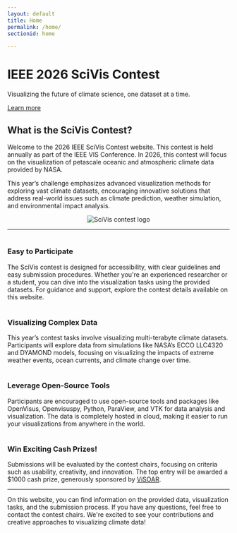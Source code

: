 ```yaml
---
layout: default
title: Home
permalink: /home/
sectionid: home

---
```

<div class="header-container jumbotron">
    <div class="container">
        <h1>IEEE 2026 SciVis Contest</h1>
        <p>Visualizing the future of climate science, one dataset at a time.</p>
        <p><a class="btn btn-primary btn-lg" href="{{ "/home/" | relative_url }}" role="button">Learn more</a></p>
    </div>
</div>

<div class="container">
    <div class="row">
        <div class="col-md-6">
            <h2 class="header-light regular-pad">What is the SciVis Contest?</h2>
            <p class="lead">Welcome to the 2026 IEEE SciVis Contest website. This contest is held annually as part of the IEEE VIS Conference. In 2026, this contest will focus on the visualization of petascale oceanic and atmospheric climate data provided by NASA.</p>
            <p class="lead">This year’s challenge emphasizes advanced visualization methods for exploring vast climate datasets, encouraging innovative solutions that address real-world issues such as climate prediction, weather simulation, and environmental impact analysis.</p>
        </div>
        <div class="col-md-6 text-center">
            <center>
                <img src="{{ "/assets/img/sciviscontest-badge.png" | relative_url }}" alt="SciVis contest logo" class="img-responsive">
            </center>
        </div>
    </div>
    <hr>
    <div class="row">
        <div class="col-md-3 col-sm-6">
            <h1 class="text-center"><i class="fa fa-pencil" aria-hidden="true"></i></h1>
            <h3 class="text-center">Easy to Participate</h3>
            <p>The SciVis contest is designed for accessibility, with clear guidelines and easy submission procedures. Whether you're an experienced researcher or a student, you can dive into the visualization tasks using the provided datasets. For guidance and support, explore the contest details available on this website.</p>
        </div>
        <div class="col-md-3 col-sm-6">
            <h1 class="text-center"><i class="fa fa-cogs" aria-hidden="true"></i></h1>
            <h3 class="text-center">Visualizing Complex Data</h3>
            <p>This year’s contest tasks involve visualizing multi-terabyte climate datasets. Participants will explore data from simulations like NASA’s ECCO LLC4320 and DYAMOND models, focusing on visualizing the impacts of extreme weather events, ocean currents, and climate change over time.</p>
        </div>
        <div class="col-md-3 col-sm-6">
            <h1 class="text-center"><i class="fa fa-code-fork" aria-hidden="true"></i></h1>
            <h3 class="text-center">Leverage Open-Source Tools</h3>
            <p>Participants are encouraged to use open-source tools and packages like OpenVisus, Openvisuspy, Python, ParaView, and VTK for data analysis and visualization. The data is completely hosted in cloud, making it easier to run your visualizations from anywhere in the world.</p>
        </div>
        <div class="col-md-3 col-sm-6">
            <h1 class="text-center"><i class="fa fa-dollar" aria-hidden="true"></i></h1>
            <h3 class="text-center">Win Exciting Cash Prizes!</h3>
            <p>Submissions will be evaluated by the contest chairs, focusing on criteria such as usability, creativity, and innovation. The top entry will be awarded a $1000 cash prize, generously sponsored by <a href="https://www.visoar.com"  target="_blank">ViSOAR</a>.</p>
        </div>
    </div>
    <hr>
    <div class="row">
        <div class="col-md-12">
            <p class="lead">On this website, you can find information on the provided data, visualization tasks, and the submission process. If you have any questions, feel free to contact the contest chairs. We're excited to see your contributions and creative approaches to visualizing climate data!</p>
        </div>
    </div>
</div>
